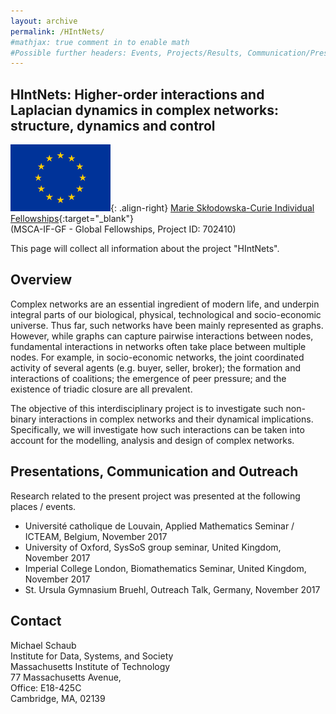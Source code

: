 ```yaml
---
layout: archive
permalink: /HIntNets/
#mathjax: true comment in to enable math
#Possible further headers: Events, Projects/Results, Communication/Presentation, News
---
```

## HIntNets: Higher-order interactions and Laplacian dynamics in complex networks: structure, dynamics and control
![image-right](/images/EuropeFlag.png){: .align-right}
[Marie Skłodowska-Curie Individual Fellowships](http://cordis.europa.eu/project/rcn/207743_en.html){:target="_blank"}  
(MSCA-IF-GF - Global Fellowships, Project ID: 702410)   

This page will collect all information about the project "HIntNets".  

## Overview
Complex networks are an essential ingredient of modern life, and underpin integral parts of our biological, physical, technological and socio-economic universe. Thus far, such networks have been mainly represented as graphs. However, while graphs can capture pairwise interactions between nodes, fundamental interactions in networks often take place between multiple nodes. For example, in socio-economic networks, the joint coordinated activity of several agents (e.g. buyer, seller, broker); the formation and interactions of coalitions; the emergence of peer pressure; and the existence of triadic closure are all prevalent.

The objective of this interdisciplinary project is to investigate such non-binary interactions in complex networks and their dynamical implications. Specifically, we will investigate how such interactions can be taken into account for the modelling, analysis and design of complex networks.

## Presentations, Communication and Outreach
Research related to the present project was presented at the following places / events.

* Université catholique de Louvain, Applied Mathematics Seminar / ICTEAM, Belgium, November 2017
* University of Oxford, SysSoS group seminar, United Kingdom, November 2017
* Imperial College London, Biomathematics Seminar, United Kingdom, November 2017
* St. Ursula Gymnasium Bruehl, Outreach Talk, Germany, November 2017

## Contact
Michael Schaub  
Institute for Data, Systems, and Society  
Massachusetts Institute of Technology  
77 Massachusetts Avenue,  
Office: E18-425C  
Cambridge, MA, 02139 
